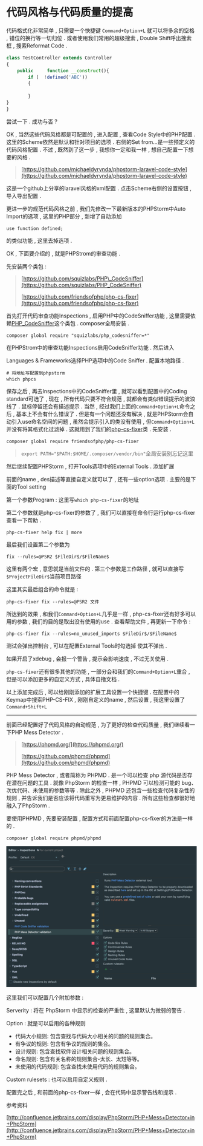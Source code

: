 # 代码风格与代码质量的提高

代码格式化非常简单 , 只需要一个快捷键 `Command+Option+L` 就可以将多余的空格 , 错位的换行等一切归位 . 或者使用我们常用的超级搜索 , Double Shift呼出搜索框 , 搜索Reformat Code .

```php
class TestController extends Controller
{
    public     function __construct(){
        if (  !defined('ABC')) 
        {

        }
}
}
```

尝试一下 . 成功与否 ?

OK , 当然这些代码风格都是可配置的 , 进入配置 , 查看Code Style中的PHP配置 . 这里的Scheme依然是默认和针对项目的选项 . 右侧的Set from...是一些预定义的代码风格配置 . 不过 , 既然到了这一步 , 我想你一定和我一样 , 想自己配置一下想要的风格 .

> [https://github.com/michaeldyrynda/phpstorm-laravel-code-style](https://github.com/michaeldyrynda/phpstorm-laravel-code-style)

这是一个github上分享的laravel风格的xml配置 . 点击Scheme右侧的设置按钮 , 导入导出配置 .

更进一步的规范代码风格之前 , 我们先修改一下最新版本的PHPStorm中Auto Import的选项 , 这里的PHP部分 , 新增了自动添加

```
use function defined;
```

的类似功能 , 这里去掉选项 .

OK , 下面要介绍的 , 就是PHPStrom的审查功能 .

先安装两个类包 :

> [https://github.com/squizlabs/PHP\_CodeSniffer](https://github.com/squizlabs/PHP_CodeSniffer)
>
> [https://github.com/friendsofphp/php-cs-fixer](https://github.com/friendsofphp/php-cs-fixer)

首先打开代码审查功能Inspections , 启用PHP中的CodeSniffer功能 , 这里需要依赖[PHP\_CodeSniffer](https://github.com/squizlabs/PHP_CodeSniffer)这个类包 . composer全局安装 .

```
composer global require "squizlabs/php_codesniffer=*"
```

在PHPStrom中的审查功能Inspections启用CodeSniffer功能 . 然后进入

Languages & Frameworks选择PHP选项中的Code Sniffer . 配置本地路径 .

```
# 将地址写配置到phpstorm
which phpcs
```

保存之后 , 再去Inspections中的CodeSniffer里 , 就可以看到配置中的Coding standard可选了 , 现在 , 所有代码只要不符合规范 , 就都会有类似错误提示的波浪线了 . 鼠标停留还会有描述提示 . 当然 , 经过我们上面的`Command+Option+L`命令之后 , 基本上不会有什么错误了 . 但是有一个问题还没有解决 , 就是PHPStorm会自动引入use命名空间的问题 , 虽然会提示引入的类没有使用 , 但`Command+Option+L`并没有将其格式化过滤掉 . 这就用到了我们的[php-cs-fixer](https://github.com/friendsofphp/php-cs-fixer)类 . 先安装 .

```
composer global require friendsofphp/php-cs-fixer
```

> `export PATH="$PATH:$HOME/.composer/vendor/bin"`全局安装别忘记这里

然后继续配置PHPStorm , 打开Tools选项中的External Tools . 添加扩展

前面的name , des描述等直接自定义就可以了 , 还有一些option选项 . 主要的是下面的Tool setting

第一个参数Program : 这里写`which php-cs-fixer`的地址

第二个参数就是php-cs-fixer的参数了 , 我们可以直接在命令行运行php-cs-fixer查看一下帮助 .

```
php-cs-fixer help fix | more
```

最后我们设置第二个参数为

```
fix --rules=@PSR2 $FileDir$/$FileName$
```

这里有两个宏 , 意思就是当前文件的 . 第三个参数是工作路径 , 就可以直接写`$ProjectFileDir$`当前项目路径

这里其实最后组合的命令就是 :

```
php-cs-fixer fix --rules=@PSR2 文件
```

所达到的效果 , 和我们`Command+Option+L`几乎是一样 , php-cs-fixer还有好多可以用的参数 , 我们的目的是取出没有使用的use . 查看帮助文件 , 再更新一下命令 :

```
php-cs-fixer fix --rules=no_unused_imports $FileDir$/$FileName$
```

测试会弹出控制台 , 可以在配置External Tools时勾选掉 使其不弹出 .

如果开启了xdebug , 会报一个警告 , 提示会影响速度 , 不过无关使用 .

`php-cs-fixer`还有很多其他的功能 , 一部分会和我们的`Command+Option+L`重合 , 但是可以添加更多的自定义方式 , 具体自撸文档 .

以上添加完成后 , 可以给刚刚添加的扩展工具设置一个快捷键 . 在配置中的Keymap中搜索PHP-CS-FIX , 刚刚自定义的name , 然后设置 , 我这里设置了`Command+Shift+L`

---

前面已经配置好了代码风格的自动规范 , 为了更好的检查代码质量 , 我们继续看一下PHP Mess Detector .

> [https://phpmd.org/](https://phpmd.org/)
>
> [https://github.com/phpmd/phpmd](https://github.com/phpmd/phpmd)

PHP Mess Detector , 或者简称为 PHPMD . 是一个可以检查 php 源代码是否存在潜在问题的工具 . 就像 PhpStorm 的检查一样 , PHPMD 可以检测可能的 bug、次优代码、未使用的参数等等 . 除此之外 , PHPMD 还包含一些检查代码复杂性的规则 , 并告诉我们是否应该将代码重写为更易维护的内容 . 所有这些检查都很好地融入了PhpStorm .

要使用PHPMD , 先要安装配置 , 配置方式和前面配置php-cs-fixer的方法是一样的 .

```
composer global require phpmd/phpmd
```

![](/assets/phpmd.png)

这里我们可以配置几个附加参数 :

Serverity : 将在 PhpStorm 中显示的检查的严重性 , 这里默认为微弱的警告 .

Option : 就是可以启用的各种规则

* 代码大小规则: 包含查找与代码大小相关的问题的规则集合。
* 有争议的规则: 包含有争议的规则的集合。
* 设计规则: 包含查找软件设计相关问题的规则集合。
* 命名规则: 包含有关名称的规则集合-太长、太短等等。
* 未使用的代码规则: 包含查找未使用代码的规则集合。

Custom rulesets : 也可以启用自定义规则 .

配置完之后 , 和前面的php-cs-fixer一样 , 会在代码中显示警告线和提示 . 

参考资料

[http://confluence.jetbrains.com/display/PhpStorm/PHP+Mess+Detector+in+PhpStorm](http://confluence.jetbrains.com/display/PhpStorm/PHP+Mess+Detector+in+PhpStorm)

